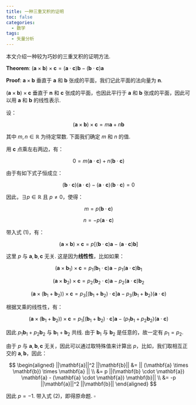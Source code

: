 ```yaml
---
title: 一种三重叉积的证明
toc: false
categories:
  - 数学
tags: 
  - 矢量分析
---
```


本文介绍一种较为巧妙的三重叉积的证明方法.

<!-- more -->

$\mathbf{Theorem}:$ $(\mathbf{a} \times \mathbf{b}) \times \mathbf{c} = (\mathbf{a} \cdot \mathbf{c}) \mathbf{b} - (\mathbf{b} \cdot \mathbf{c}) \mathbf{a}$

$\mathbf{Proof}:$ $\mathbf{a} \times \mathbf{b}$ 垂直于 $\mathbf{a}$ 和 $\mathbf{b}$ 张成的平面，我们记此平面的法向量为 $\mathbf{n}$.

$(\mathbf{a} \times \mathbf{b}) \times \mathbf{c}$ 垂直于 $\mathbf{n}$ 和 $\mathbf{c}$ 张成的平面，也因此平行于 $\mathbf{a}$ 和 $\mathbf{b}$ 张成的平面，因此可以用 $\mathbf{a}$ 和 $\mathbf{b}$ 的线性表示.

设：

$$
\begin{equation}
(\mathbf{a} \times \mathbf{b}) \times \mathbf{c} = m \mathbf{a} + n \mathbf{b} 
\end{equation}
$$

其中 $m,n \in \mathbb{R}$ 为待定常数. 下面我们确定 $m$ 和 $n$ 的值.

用 $\mathbf{c}$ 点乘左右两边，有：

$$
0 = m (\mathbf{a} \cdot \mathbf{c}) + n (\mathbf{b} \cdot \mathbf{c})
$$

由于有如下式子恒成立：

$$
(\mathbf{b} \cdot \mathbf{c}) (\mathbf{a} \cdot \mathbf{c}) - (\mathbf{a} \cdot \mathbf{c}) (\mathbf{b} \cdot \mathbf{c}) = 0
$$

因此，$\exists p \in \mathbb{R}$ 且 $p \neq 0$，使得：

$$ m = p(\mathbf{b} \cdot \mathbf{c}) $$

$$ n =-p(\mathbf{a} \cdot \mathbf{c}) $$

带入式 $(1)$，有：

$$
\begin{equation}
(\mathbf{a} \times \mathbf{b}) \times \mathbf{c} = p [(\mathbf{b} \cdot \mathbf{c}) \mathbf{a} - (\mathbf{a} \cdot \mathbf{c}) \mathbf{b}]
\end{equation}
$$

这里 $p$ 与 $\mathbf{a},\mathbf{b},\mathbf{c}$ 无关. 这是因为**线性性**，比如如果：

$$
(\mathbf{a} \times \mathbf{b}_1) \times \mathbf{c} = p_1 (\mathbf{b}_1 \cdot \mathbf{c}) \mathbf{a} - p_1 (\mathbf{a} \cdot \mathbf{c}) \mathbf{b}_1
$$

$$
(\mathbf{a} \times \mathbf{b}_2) \times \mathbf{c} = p_2 (\mathbf{b}_2 \cdot \mathbf{c}) \mathbf{a} - p_2 (\mathbf{a} \cdot \mathbf{c}) \mathbf{b}_2
$$

$$
(\mathbf{a} \times (\mathbf{b}_1 + \mathbf{b}_2)) \times \mathbf{c} = p_3 [(\mathbf{b}_1 + \mathbf{b}_2 ) \cdot \mathbf{c} ] \mathbf{a} - p_3 (\mathbf{b}_1 + \mathbf{b}_2) (\mathbf{a} \cdot \mathbf{c})
$$

根据叉乘的线性性，有：

$$
(\mathbf{a} \times (\mathbf{b}_1 + \mathbf{b}_2)) \times \mathbf{c} = p_1 [(\mathbf{b}_1 + \mathbf{b}_2 ) \cdot \mathbf{c} ] \mathbf{a} - (p_1 \mathbf{b}_1 + p_2 \mathbf{b}_2) (\mathbf{a} \cdot \mathbf{c})
$$

因此 $p_1 \mathbf{b}_1 + p_2 \mathbf{b}_2$ 与 $\mathbf{b}_1 + \mathbf{b}_2$ 共线. 由于 $\mathbf{b}_1$ 与 $\mathbf{b}_2$ 是任意的，故一定有 $p_1 = p_2$.

由于 $p$ 与 $\mathbf{a},\mathbf{b},\mathbf{c}$ 无关，因此可以通过取特殊值来计算出 $p$，比如，我们取相互正交的 $\mathbf{a},\mathbf{b}$，因此：

$$
\begin{aligned}
||\mathbf{a}||^2 ||\mathbf{b}|| &= || (\mathbf{a} \times \mathbf{b}) \times \mathbf{a} || \\
&= p ||(\mathbf{b} \cdot \mathbf{a}) \mathbf{a} - (\mathbf{a} \cdot \mathbf{a}) \mathbf{b}|| \\
&= -p ||\mathbf{a}||^2 ||\mathbf{b}||
\end{aligned}
$$

因此 $p=-1$. 带入式 $(2)$，即得原命题. $\square$

